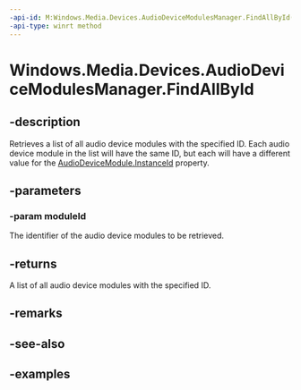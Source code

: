 ```yaml
---
-api-id: M:Windows.Media.Devices.AudioDeviceModulesManager.FindAllById(System.String)
-api-type: winrt method
---
```


<!-- Method syntax.
public IVectorView<AudioDeviceModule> AudioDeviceModulesManager.FindAllById(String moduleId)
-->

# Windows.Media.Devices.AudioDeviceModulesManager.FindAllById

## -description
Retrieves a list of all audio device modules with the specified ID. Each audio device module in the list will have the same ID, but each will have a different value for the [AudioDeviceModule.InstanceId](audiodevicemodule_instanceid.md) property. 

## -parameters

### -param moduleId
The identifier of the audio device modules to be retrieved.

## -returns
A list of all audio device modules with the specified ID.

## -remarks

## -see-also

## -examples

